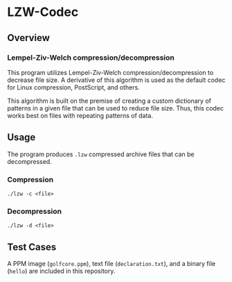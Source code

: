 # LZW-Codec

## Overview
### Lempel-Ziv-Welch compression/decompression

This program utilizes Lempel-Ziv-Welch compression/decompression to decrease file size. A derivative of this algorithm is used as the default codec for Linux compression, PostScript, and others.

This algorithm is built on the premise of creating a custom dictionary of patterns in a given file that can be used to reduce file size. Thus, this codec works best on files with repeating patterns of data.

## Usage

The program produces `.lzw` compressed archive files that can be decompressed.

### Compression

`./lzw -c <file>`

### Decompression

`./lzw -d <file>`

## Test Cases

A PPM image (`golfcore.ppm`), text file (`declaration.txt`), and a binary file (`hello`) are included in this repository.
